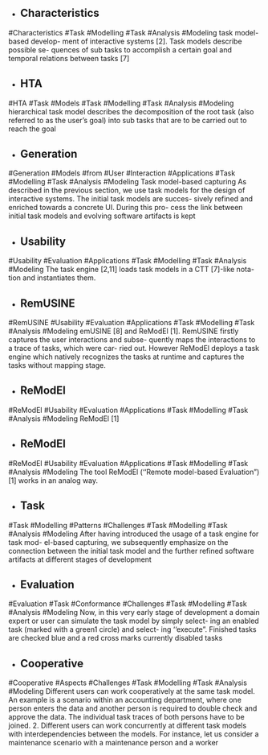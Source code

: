 - ## Characteristics
#Characteristics #Task #Modelling #Task #Analysis  #Modeling 
task model-based develop- ment of interactive systems [2]. Task models describe possible se- quences of sub tasks to accomplish a certain goal and temporal relations between tasks [7]

- ## HTA
#HTA #Task #Models #Task #Modelling #Task #Analysis  #Modeling 
hierarchical task model describes the decomposition of the root task (also referred to as the user’s goal) into sub tasks that are to be carried out to reach the goal

- ## Generation
#Generation  #Models #from #User #Interaction #Applications #Task #Modelling #Task #Analysis  #Modeling 
Task model-based capturing As described in the previous section, we use task models for the design of interactive systems. The initial task models are succes- sively refined and enriched towards a concrete UI. During this pro- cess the link between initial task models and evolving software artifacts is kept

- ## Usability
#Usability #Evaluation #Applications #Task #Modelling #Task #Analysis  #Modeling 
The task engine [2,11] loads task models in a CTT [7]-like nota- tion and instantiates them.

- ## RemUSINE
#RemUSINE #Usability #Evaluation #Applications #Task #Modelling #Task #Analysis  #Modeling 
emUSINE [8] and ReModEl [1]. RemUSINE firstly captures the user interactions and subse- quently maps the interactions to a trace of tasks, which were car- ried out. However ReModEl deploys a task engine which natively recognizes the tasks at runtime and captures the tasks without mapping stage.

- ## ReModEl
#ReModEl #Usability #Evaluation #Applications #Task #Modelling #Task #Analysis  #Modeling 
ReModEl [1]

- ## ReModEl
#ReModEl #Usability #Evaluation #Applications #Task #Modelling #Task #Analysis  #Modeling 
The tool ReModEl (‘‘Remote model-based Evaluation”) [1] works in an analog way.

- ## Task
#Task #Modelling #Patterns #Challenges #Task #Modelling #Task #Analysis  #Modeling 
After having introduced the usage of a task engine for task mod- el-based capturing, we subsequently emphasize on the connection between the initial task model and the further refined software artifacts at different stages of development

- ## Evaluation
#Evaluation  #Task #Conformance #Challenges #Task #Modelling #Task #Analysis  #Modeling 
Now, in this very early stage of development a domain expert or user can simulate the task model by simply select- ing an enabled task (marked with a green1 circle) and select- ing ‘‘execute”. Finished tasks are checked blue and a red cross marks currently disabled tasks

- ## Cooperative
#Cooperative #Aspects #Challenges #Task #Modelling #Task #Analysis  #Modeling 
Different users can work cooperatively at the same task model. An example is a scenario within an accounting department, where one person enters the data and another person is required to double check and approve the data. The individual task traces of both persons have to be joined. 2. Different users can work concurrently at different task models with interdependencies between the models. For instance, let us consider a maintenance scenario with a maintenance person and a worker

